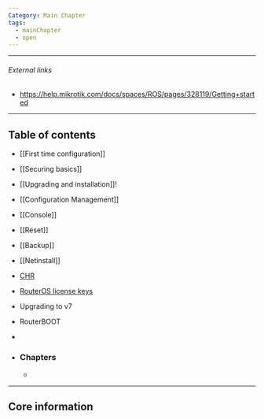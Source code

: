 ```yaml
---
Category: Main Chapter
tags:
  - mainChapter
  - open
---
```

---
###### External links
- https://help.mikrotik.com/docs/spaces/ROS/pages/328119/Getting+started
---
## Table of contents
- [[First time configuration]]
- [[Securing basics]]
- [[Upgrading and installation]]!
- [[Configuration Management]]
- [[Console]]
- [[Reset]]
- [[Backup]]
- [[Netinstall]]
- [CHR](https://help.mikrotik.com/docs/spaces/ROS/pages/18350234/Cloud+Hosted+Router+CHR)
- [RouterOS license keys](https://help.mikrotik.com/docs/spaces/ROS/pages/328149/RouterOS+license+keys)
- Upgrading to v7
- RouterBOOT
- 

- ### Chapters
	- 

---
## Core information







